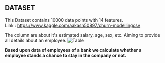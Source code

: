 ## DATASET
This Dataset contains 10000 data points with 14 features.<br/>
Link : https://www.kaggle.com/aakash50897/churn-modellingcsv


The column are about it's estimated salary, age, sex, etc. Aiming to provide all details about an employee.
![Table](https://miro.medium.com/max/700/1*rFP981UVBTKNlx3VQAnLMQ.png)

**Based upon data of employees of a bank we calculate whether a employee stands a chance to stay in the company or not.**
